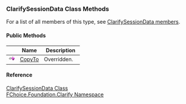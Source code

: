 ﻿### ClarifySessionData Class Methods

For a list of all members of this type, see [ClarifySessionData members](fcSDK~FChoice.Foundation.Clarify.ClarifySessionData_members.md).

#### Public Methods

|   | Name | Description |
| --- | --- | --- |
| ![Public Method](dotnetimages/publicMethod.png) | [CopyTo](fcSDK~FChoice.Foundation.Clarify.ClarifySessionData~CopyTo.md) | Overridden.    |





#### Reference

[ClarifySessionData Class](fcSDK~FChoice.Foundation.Clarify.ClarifySessionData.md)  
[FChoice.Foundation.Clarify Namespace](fcSDK~FChoice.Foundation.Clarify_namespace.md)